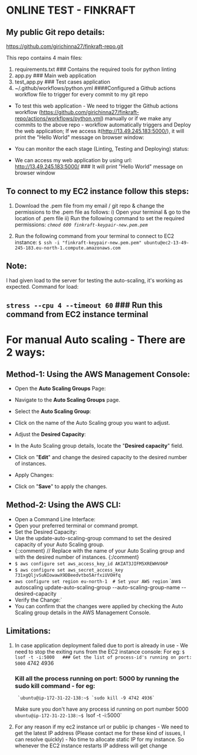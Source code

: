 # ONLINE TEST - FINKRAFT

## My public Git repo details:
https://github.com/girichinna27/finkraft-repo.git

This repo contains 4 main files:
1. requirements.txt  ### Contains the required tools for python linting
2. app.py 		### Main web application
3. test_app.py  ### Test cases application
4. ~/.github/workflows/python.yml   ####Configured a Github actions workflow file to trigger for every commit to my git repo

- To test this web application - We need to trigger the Github actions workflow (https://github.com/girichinna27/finkraft-repo/actions/workflows/python.yml) manually or if we make any commits to the above repo - workflow automatically triggers and Deploy the web application; If we access it(http://13.49.245.183:5000/), it will print the "Hello World" message on browser window:

- You can monitor the each stage (Linting, Testing and Deploying) status:

- We can access my web application by using url: http://13.49.245.183:5000/    ### It will print "Hello World" message on browser window



## To connect to my EC2 instance follow this steps:
1. Download the .pem file from my email / git repo & change the permissions to the .pem file as follows:
	i) Open your terminal & go to the location of .pem file
	ii) Run the following command to set the required permissions:
	*`chmod 600 finkraft-keypair-new.pem.pem`* 

3. Run the following command from your terminal to connect to EC2 instance:
   `$ ssh -i "finkraft-keypair-new.pem.pem" ubuntu@ec2-13-49-245-183.eu-north-1.compute.amazonaws.com`


## Note: 
I had given load to the server for testing the auto-scaling, it's working as expected.
Command for load:
## `stress --cpu 4 --timeout 60`    ### Run this command from EC2 instance terminal


# For manual Auto scaling - There are 2 ways:
## Method-1: Using the AWS Management Console:
- Open the **Auto Scaling Groups** Page:
- Navigate to the **Auto Scaling Groups** page.
- Select the **Auto Scaling Group**:
- Click on the name of the Auto Scaling group you want to adjust.
- Adjust the **Desired Capacity**:

- In the Auto Scaling group details, locate the "**Desired capacity**" field.
- Click on "**Edit**" and change the desired capacity to the desired number of instances.
- Apply Changes:
- Click on "**Save**" to apply the changes.

## Method-2: Using the AWS CLI:
- Open a Command Line Interface:
- Open your preferred terminal or command prompt.
- Set the Desired Capacity:
- Use the update-auto-scaling-group command to set the desired capacity of your Auto Scaling group.
- {::comment}
// Replace <AutoScalingGroupName> with the name of your Auto Scaling group and <DesiredCapacity> with the desired number of instances.
{:/comment}
- `$ aws configure set aws_access_key_id AKIAT3JIFM5XREWHVO6P`
- `$ aws configure set aws_secret_access_key 731xgQljvSuNIowawX9DBeedvtbo5ArfxiUVOHfq`
- `aws configure set region eu-north-1  # Set your AWS region`
	`aws autoscaling update-auto-scaling-group --auto-scaling-group-name <AutoScalingGroupName> --desired-capacity <DesiredCapacity> 
- Verify the Change:`
- You can confirm that the changes were applied by checking the Auto Scaling group details in the AWS Management Console.


## Limitations:
1. In case application deployment failed due to port is already in use - We need to stop the exiting runs from the EC2 instance console:
	For eg: 
	`$ lsof -t -i:5000   ### Get the list of process-id's running on port: 5000`
	   4742
	   4936

	### Kill all the process running on port: 5000 by running the sudo kill command - for eg:
		`ubuntu@ip-172-31-22-138:~$ `sudo kill -9 4742 4936`
		
	Make sure you don't have any process id running on port number 5000
		`ubuntu@ip-172-31-22-138:~$ `lsof -t -i:5000`

2. For any reason if my ec2 instance url or public ip changes - We need to get the latest IP address (Please contact me for these kind of issues, I can resolve quickly) - No time to allocate static IP for my instance. So whenever the EC2 instance restarts IP address will get change
